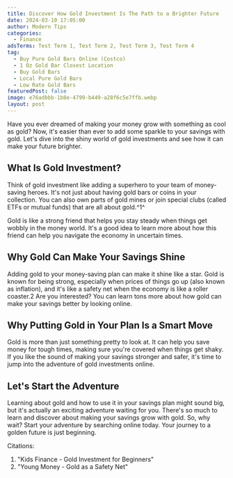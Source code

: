 ```yaml
---
title: Discover How Gold Investment Is The Path to a Brighter Future
date: 2024-03-10 17:05:00
author: Modern Tips
categories:
  - Finance
adsTerms: Test Term 1, Test Term 2, Test Term 3, Test Term 4
tag:
  - Buy Pure Gold Bars Online (Costco)
  - 1 Oz Gold Bar Closest Location
  - Buy Gold Bars
  - Local Pure Gold Bars
  - Low Rate Gold Bars
featuredPost: false
image: e76adbbb-1b8e-4799-b449-a28f6c5e7ffb.webp
layout: post
---
```


Have you ever dreamed of making your money grow with something as cool as gold? Now, it's easier than ever to add some sparkle to your savings with gold. Let's dive into the shiny world of gold investments and see how it can make your future brighter.

## What Is Gold Investment?

Think of gold investment like adding a superhero to your team of money-saving heroes. It's not just about having gold bars or coins in your collection. You can also own parts of gold mines or join special clubs (called ETFs or mutual funds) that are all about gold.^1^

Gold is like a strong friend that helps you stay steady when things get wobbly in the money world. It's a good idea to learn more about how this friend can help you navigate the economy in uncertain times.

## Why Gold Can Make Your Savings Shine

Adding gold to your money-saving plan can make it shine like a star. Gold is known for being strong, especially when prices of things go up (also known as inflation), and it's like a safety net when the economy is like a roller coaster.2 Are you interested? You can learn tons more about how gold can make your savings better by looking online.

## Why Putting Gold in Your Plan Is a Smart Move

Gold is more than just something pretty to look at. It can help you save money for tough times, making sure you're covered when things get shaky. If you like the sound of making your savings stronger and safer, it's time to jump into the adventure of gold investments online.

## Let's Start the Adventure

Learning about gold and how to use it in your savings plan might sound big, but it's actually an exciting adventure waiting for you. There's so much to learn and discover about making your savings grow with gold. So, why wait? Start your adventure by searching online today. Your journey to a golden future is just beginning.

Citations:

1. "Kids Finance - Gold Investment for Beginners"
2. "Young Money - Gold as a Safety Net"
